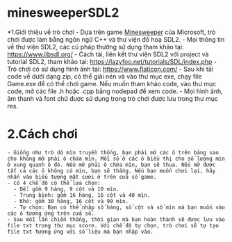 # minesweeperSDL2
*1.Giới thiệu về trò chơi
    - Dựa trên game [Minesweeper](https://vi.wikipedia.org/wiki/D%C3%B2_m%C3%ACn_(tr%C3%B2_ch%C6%A1i)) của Microsoft, trò chơi được làm bằng ngôn ngữ C++ và thư viện đồ hoạ SDL2.
    - Mọi thông tin về thư viện SDL2, các cú pháp thường sử dụng tham khảo tại: https://www.libsdl.org/
    - Cách tải, liên kết thư viện SDL2 với project và tutorial SDL2, tham khảo tại: https://lazyfoo.net/tutorials/SDL/index.php
    - Trò chơi có sử dụng hình ảnh tại: https://www.flaticon.com/
    - Sau khi tải code về dưới dạng zip, có thể giải nén và vào thư mục exe, chạy file Game.exe để có thể chơi game. Nếu muốn tham khảo code, vào thư mục code, mở các file .h hoặc .cpp bằng nodepad để xem code. 
    - Mọi hình ảnh, âm thanh và font chữ được sử dụng trong trò chơi được lưu trong thư mục res.


 # 2.Cách chơi
    - Giống như trò dò mìn truyền thống, bạn phải mở các ô trên bảng sao cho không mở phải ô chứa mìn. Mỗi số ở các ô biểu thị cho số lượng mìn ở xung quanh ô đó. Nếu mở phải ô chứa mìn, bạn sẽ thua. Nếu mở được tất cả các ô không có mìn, bạn sẽ thắng. Nếu bạn muốn chơi lại, hãy nhấn vào biểu tượng mặt cười ở trên cửa sổ game. 
    - Có 4 chế độ có thể lựa chọn:
      - Dễ: gồm 9 hàng, 9 cột và 10 mìn.
      - Trung bình: gồm 16 hàng, 16 cột và 40 mìn.
      - Khó: gồm 30 hàng, 16 cột và 99 mìn.
      - Tự chọn: Bạn có thể nhập số hàng, số cột và số mìn mà bạn muốn vào các ô tương ứng trên cửa sổ. 
    - Sau mỗi lần chiến thắng, thời gian mà bạn hoàn thành sẽ được lưu vào file txt trong thư mục score. Với chế độ tự chọn, trò chơi sẽ tự tạo file txt tương ứng với số liệu mà bạn nhập vào. 
     
